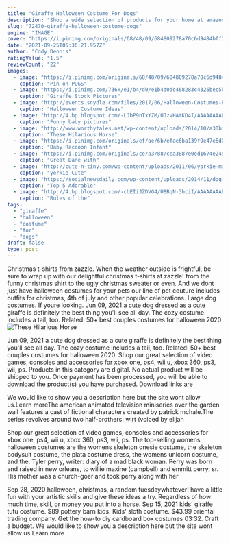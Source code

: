```yaml
---
title: "Giraffe Halloween Costume For Dogs"
description: "Shop a wide selection of products for your home at amazon.Com. Free shipping and free returns on eligible items."
slug: "72470-giraffe-halloween-costume-dogs"
engine: "IMAGE"
cover: "https://i.pinimg.com/originals/68/48/09/684809278a70c6d9484bff10c1a93f15.jpg"
date: "2021-09-25T05:36:21.957Z"
author: "Cody Dennis"
ratingValue: "1.5"
reviewCount: "22"
images:
  - image: "https://i.pinimg.com/originals/68/48/09/684809278a70c6d9484bff10c1a93f15.jpg"
    caption: "Pin on PUGS"
  - image: "https://i.pinimg.com/736x/e1/b4/d0/e1b4d0de468283c4326bec5b2bea5edb.jpg"
    caption: "Giraffe Stock Pictures"
  - image: "http://events.snydle.com/files/2017/06/Halloween-Costumes-For-Dogs-8.jpg"
    caption: "Halloween Costume Ideas"
  - image: "http://4.bp.blogspot.com/-LJbP9nTxYZM/UJzvHAtKD4I/AAAAAAAAFGE/4wkYJBdwoQI/s1600/483..jpg"
    caption: "Funny baby pictures"
  - image: "http://www.worthytales.net/wp-content/uploads/2014/10/a30bf8201cdcfaaaec229d883785e1d3-600x613.jpg"
    caption: "These Hilarious Horse"
  - image: "https://i.pinimg.com/originals/ef/ae/6b/efae6ba139f9e47e6d0024d1c9d1d7b5.jpg"
    caption: "Baby Raccoon Infant"
  - image: "https://i.pinimg.com/originals/ce/a3/88/cea3887e0ed1674e24dda3c977b2e7d1.jpg"
    caption: "Great Dane with"
  - image: "http://cute-n-tiny.com/wp-content/uploads/2011/06/yorkie-maltese2.jpeg"
    caption: "yorkie Cute"
  - image: "https://socialnewsdaily.com/wp-content/uploads/2014/11/dog-costume3.jpg"
    caption: "Top 5 Adorable"
  - image: "http://4.bp.blogspot.com/-cbEIiJZDVG4/U8BqN-3hciI/AAAAAAAAEVM/k1P-l6tlFYI/s1600/funny+cute+puppies+and+kittens+10.jpg"
    caption: "Rules of the"
tags:
  - "giraffe"
  - "halloween"
  - "costume"
  - "for"
  - "dogs"
draft: false
type: post
---
```


Christmas t-shirts from zazzle. When the weather outside is frightful, be sure to wrap up with our delightful christmas t-shirts at zazzle! from the funny christmas shirt to the ugly christmas sweater or even. And we dont just have halloween costumes for your pets  our line of pet couture includes outfits for christmas, 4th of july and other popular celebrations. Large dog costumes. If youre looking. Jun 09, 2021 a cute dog dressed as a cute giraffe is definitely the best thing you'll see all day. The cozy costume includes a tail, too. Related: 50+ best couples costumes for halloween 2020
![These Hilarious Horse](http://www.worthytales.net/wp-content/uploads/2014/10/a30bf8201cdcfaaaec229d883785e1d3-600x613.jpg "These Hilarious Horse")

Jun 09, 2021 a cute dog dressed as a cute giraffe is definitely the best thing you&#39;ll see all day. The cozy costume includes a tail, too. Related: 50+ best couples costumes for halloween 2020. Shop our great selection of video games, consoles and accessories for xbox one, ps4, wii u, xbox 360, ps3, wii, ps. Products in this category are digital. No actual product will be shipped to you. Once payment has been processed, you will be able to download the product(s) you have purchased. Download links are
<!--inArticleAds-->

<!--galleryOne-->

We would like to show you a description here but the site wont allow us.Learn moreThe american animated television miniseries over the garden wall features a cast of fictional characters created by patrick mchale.The series revolves around two half-brothers: wirt (voiced by elijah
<!--inArticleAds-->

<!--galleryTwo-->

Shop our great selection of video games, consoles and accessories for xbox one, ps4, wii u, xbox 360, ps3, wii, ps. The top-selling womens halloween costumes are the womens skeleton onesie costume, the skeleton bodysuit costume, the piata costume dress, the womens unicorn costume, and the. Tyler perry, writer: diary of a mad black woman. Perry was born and raised in new orleans, to willie maxine (campbell) and emmitt perry, sr. His mother was a church-goer and took perry along with her
<!--galleryThree-->

Sep 28, 2020 halloween, christmas, a random tuesdaywhatever! have a little fun with your artistic skills and give these ideas a try. Regardless of how much time, skill, or money you put into a horse. Sep 15, 2021 kids' giraffe tutu costume. $89 pottery barn kids. Kids' sloth costume. $43.99 oriental trading company. Get the how-to diy cardboard box costumes 03:32. Craft a budget. We would like to show you a description here but the site wont allow us.Learn more